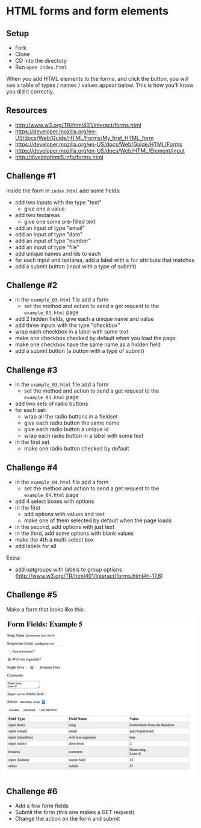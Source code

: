 # HTML forms and form elements

## Setup

* Fork
* Clone
* CD into the directory
* Run `open index.html`

When you add HTML elements to the forms, and click the button, you will see a table of types / names / values appear below.  This is how you'll know you did it correctly.

## Resources

* http://www.w3.org/TR/html401/interact/forms.html
* https://developer.mozilla.org/en-US/docs/Web/Guide/HTML/Forms/My_first_HTML_form
* https://developer.mozilla.org/en-US/docs/Web/Guide/HTML/Forms
* https://developer.mozilla.org/en-US/docs/Web/HTML/Element/Input
* http://diveintohtml5.info/forms.html

## Challenge #1

Inside the form in `index.html` add some fields:

* add two inputs with the type "text"
  * give one a value
* add two textareas
  * give one some pre-filled text
* add an input of type "email"
* add an input of type "date"
* add an input of type "number"
* add an input of type "file"
* add unique names and ids to each
* for each input and textarea, add a label with a `for` attribute that matches
* add a submit button (input with a type of submit)

## Challenge #2

* in the `example_03.html` file add a form
  - set the method and action to send a get request to the `example_03.html` page
* add 2 hidden fields, give each a unique name and value
* add three inputs with the type "checkbox"
* wrap each checkbox in a label with some text
* make one checkbox checked by default when you load the page
* make one checkbox have the same name as a hidden field
* add a submit button (a button with a type of submit)

## Challenge #3

* in the `example_03.html` file add a form
  - set the method and action to send a get request to the `example_03.html` page
* add two sets of radio buttons
* for each set:
  * wrap all the radio buttons in a fieldset
  * give each radio button the same name
  * give each radio button a unique id
  * wrap each radio button in a label with some text
* in the first set
  * make one radio button checked by default

## Challenge #4

* in the `example_04.html` file add a form
  - set the method and action to send a get request to the `example_04.html` page
* add 4 select boxes with options
* in the first
  * add options with values and text
  * make one of them selected by default when the page loads
* in the second, add options with just text
* in the third, add some options with blank values
* make the 4th a multi-select box
* add labels for all

Extra:

* add optgroups with labels to group options (http://www.w3.org/TR/html401/interact/forms.html#h-17.6)

## Challenge #5

Make a form that looks like this:

![](img/example.png)

## Challenge #6

* Add a few form fields
* Submit the form (this one makes a GET request)
* Change the action on the form and submit
